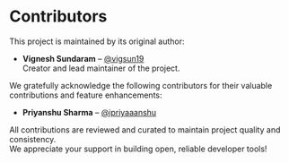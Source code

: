# Contributors

This project is maintained by its original author:

- **Vignesh Sundaram** – [@vigsun19](https://github.com/vigsun19)  
  Creator and lead maintainer of the project.

We gratefully acknowledge the following contributors for their valuable contributions and feature enhancements:

- **Priyanshu Sharma** – [@ipriyaaanshu](https://github.com/ipriyaaanshu)

All contributions are reviewed and curated to maintain project quality and consistency.  
We appreciate your support in building open, reliable developer tools!
